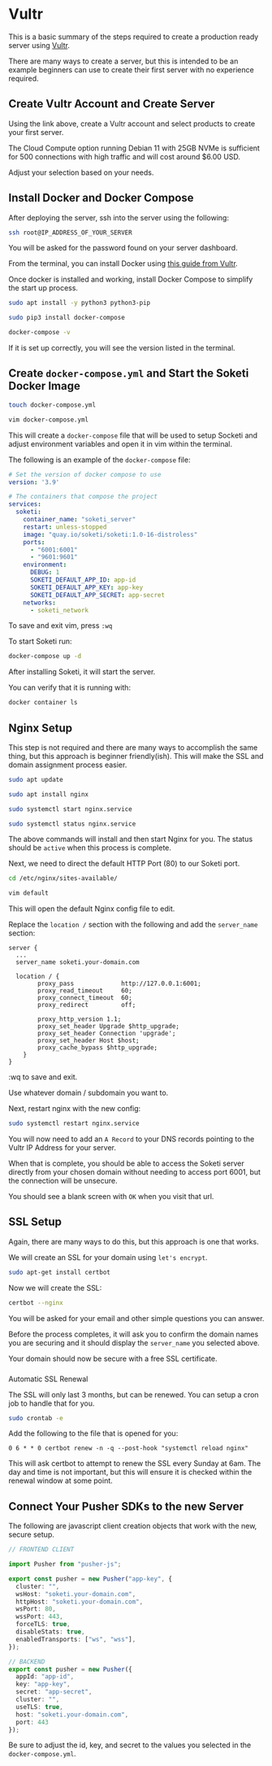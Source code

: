 # Vultr

This is a basic summary of the steps required to create a production ready server using [Vultr](https://www.vultr.com/?ref=9032189-8H).

There are many ways to create a server, but this is intended to be an example beginners can use to create their first server with no experience required.

## Create Vultr Account and Create Server

Using the link above, create a Vultr account and select products to create your first server.

The Cloud Compute option running Debian 11 with 25GB NVMe is sufficient for 500 connections with high traffic and will cost around $6.00 USD.

Adjust your selection based on your needs.

## Install Docker and Docker Compose

After deploying the server, ssh into the server using the following:

```bash
ssh root@IP_ADDRESS_OF_YOUR_SERVER
```
You will be asked for the password found on your server dashboard.

From the terminal, you can install Docker using [this guide from Vultr](https://www.vultr.com/docs/how-to-install-docker-ce-on-debian-11/).

Once docker is installed and working, install Docker Compose to simplify the start up process.

```bash
sudo apt install -y python3 python3-pip

sudo pip3 install docker-compose

docker-compose -v
```

If it is set up correctly, you will see the version listed in the terminal.

## Create `docker-compose.yml` and Start the Soketi Docker Image

```bash
touch docker-compose.yml

vim docker-compose.yml
```
This will create a `docker-compose` file that will be used to setup Socketi and adjust environment variables and open it in vim within the terminal.

The following is an example of the `docker-compose` file:

```yml
# Set the version of docker compose to use
version: '3.9'

# The containers that compose the project
services:
  soketi:
    container_name: "soketi_server"
    restart: unless-stopped
    image: "quay.io/soketi/soketi:1.0-16-distroless"
    ports:
      - "6001:6001"
      - "9601:9601"
    environment:
      DEBUG: 1
      SOKETI_DEFAULT_APP_ID: app-id
      SOKETI_DEFAULT_APP_KEY: app-key
      SOKETI_DEFAULT_APP_SECRET: app-secret
    networks:
      - soketi_network
```
To save and exit vim, press `:wq`

To start Soketi run:

```bash
docker-compose up -d
```
After installing Soketi, it will start the server.

You can verify that it is running with:

```bash
docker container ls
```

## Nginx Setup

This step is not required and there are many ways to accomplish the same thing, but this approach is beginner friendly(ish). This will make the SSL and domain assignment process easier.

```bash
sudo apt update

sudo apt install nginx

sudo systemctl start nginx.service

sudo systemctl status nginx.service 
```
The above commands will install and then start Nginx for you. The status should be `active` when this process is complete.

Next, we need to direct the default HTTP Port (80) to our Soketi port.

```bash
cd /etc/nginx/sites-available/

vim default
```
This will open the default Nginx config file to edit.

Replace the `location /` section with the following and add the `server_name` section:

```
server {
  ...
  server_name soketi.your-domain.com

  location / {
        proxy_pass             http://127.0.0.1:6001;
        proxy_read_timeout     60;
        proxy_connect_timeout  60;
        proxy_redirect         off;

        proxy_http_version 1.1;
        proxy_set_header Upgrade $http_upgrade;
        proxy_set_header Connection 'upgrade';
        proxy_set_header Host $host;
        proxy_cache_bypass $http_upgrade;
    }
}
```
:wq to save and exit.

Use whatever domain / subdomain you want to.

Next, restart nginx with the new config:

```bash
sudo systemctl restart nginx.service
```

You will now need to add an `A Record` to your DNS records pointing to the Vultr IP Address for your server.

When that is complete, you should be able to access the Soketi server directly from your chosen domain without needing to access port 6001, but the connection will be unsecure.

You should see a blank screen with `OK` when you visit that url.

## SSL Setup

Again, there are many ways to do this, but this approach is one that works.

We will create an SSL for your domain using `let's encrypt`.

```bash
sudo apt-get install certbot
```
Now we will create the SSL:
```bash
certbot --nginx
```
You will be asked for your email and other simple questions you can answer.

Before the process completes, it will ask you to confirm the domain names you are securing and it should display the `server_name` you selected above.

Your domain should now be secure with a free SSL certificate.

###

Automatic SSL Renewal

The SSL will only last 3 months, but can be renewed. You can setup a cron job to handle that for you.

```bash 
sudo crontab -e
```
Add the following to the file that is opened for you:

```
0 6 * * 0 certbot renew -n -q --post-hook "systemctl reload nginx"
```

This will ask certbot to attempt to renew the SSL every Sunday at 6am. The day and time is not important, but this will ensure it is checked within the renewal window at some point.

## Connect Your Pusher SDKs to the new Server

The following are javascript client creation objects that work with the new, secure setup.

```typescript
// FRONTEND CLIENT

import Pusher from "pusher-js";

export const pusher = new Pusher("app-key", {
  cluster: "",
  wsHost: "soketi.your-domain.com",
  httpHost: "soketi.your-domain.com",
  wsPort: 80,
  wssPort: 443,
  forceTLS: true,
  disableStats: true,
  enabledTransports: ["ws", "wss"],
});
```

```typescript
// BACKEND
export const pusher = new Pusher({
  appId: "app-id",
  key: "app-key",
  secret: "app-secret",
  cluster: "",
  useTLS: true,
  host: "soketi.your-domain.com",
  port: 443
});
```
Be sure to adjust the id, key, and secret to the values you selected in the `docker-compose.yml`.
